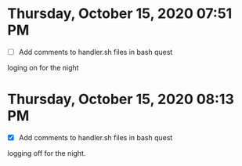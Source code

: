 # Thursday, October 15, 2020 07:51 PM
- [ ] Add comments to handler.sh files in bash quest

loging on for the night

# Thursday, October 15, 2020 08:13 PM
- [x] Add comments to handler.sh files in bash quest

logging off for the night.